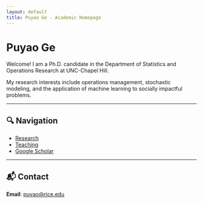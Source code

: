```yaml
---
layout: default
title: Puyao Ge - Academic Homepage
---
```


# Puyao Ge

Welcome! I am a Ph.D. candidate in the Department of Statistics and Operations Research at UNC-Chapel Hill.

My research interests include operations management, stochastic modeling, and the application of machine learning to socially impactful problems.

---

## 🔍 Navigation
- [Research](research.md)
- [Teaching](teaching.md)
- [Google Scholar](https://scholar.google.com/citations?user=eNtU8A4AAAAJ&hl=zh-CN&oi=ao) 

---

## 📬 Contact
**Email**: puyao@rice.edu
 
